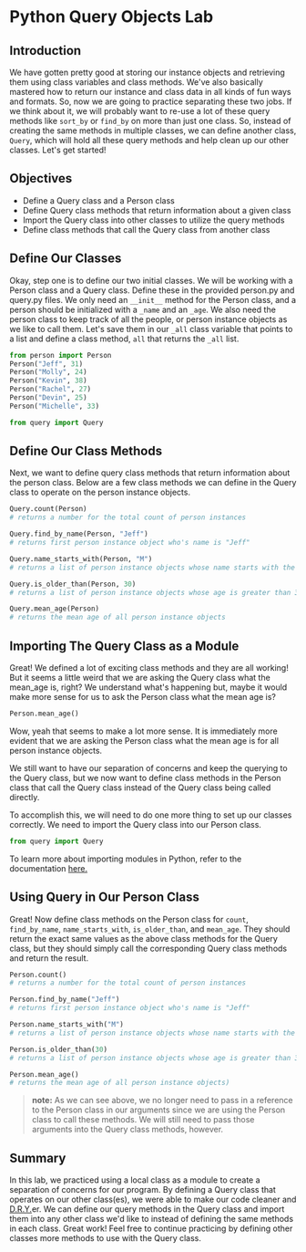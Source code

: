 
# Python Query Objects Lab

## Introduction

We have gotten pretty good at storing our instance objects and retrieving them using class variables and class methods. We've also basically mastered how to return our instance and class data in all kinds of fun ways and formats. So, now we are going to practice separating these two jobs. If we think about it, we will probably want to re-use a lot of these query methods like `sort_by` or `find_by` on more than just one class. So, instead of creating the same methods in multiple classes, we can define another class, `Query`, which will hold all these query methods and help clean up our other classes. Let's get started!

## Objectives
* Define a Query class and a Person class
* Define Query class methods that return information about a given class
* Import the Query class into other classes to utilize the query methods
* Define class methods that call the Query class from another class

## Define Our Classes

Okay, step one is to define our two initial classes. We will be working with a Person class and a Query class. Define these in the provided person.py and query.py files. We only need an `__init__` method for the Person class, and a person should be initialized with a `_name` and an `_age`. We also need the person class to keep track of all the people, or person instance objects as we like to call them. Let's save them in our `_all` class variable that points to a list and define a class method, `all` that returns the `_all` list.


```python
from person import Person
Person("Jeff", 31)
Person("Molly", 24)
Person("Kevin", 38)
Person("Rachel", 27)
Person("Devin", 25)
Person("Michelle", 33)
```


```python
from query import Query
```

## Define Our Class Methods 
Next, we want to define query class methods that return information about the person class. Below are a few class methods we can define in the Query class to operate on the person instance objects.


```python
Query.count(Person) 
# returns a number for the total count of person instances
```


```python
Query.find_by_name(Person, "Jeff") 
# returns first person instance object who's name is "Jeff"
```


```python
Query.name_starts_with(Person, "M") 
# returns a list of person instance objects whose name starts with the letter 'M'
```


```python
Query.is_older_than(Person, 30) 
# returns a list of person instance objects whose age is greater than 30
```


```python
Query.mean_age(Person) 
# returns the mean age of all person instance objects
```

## Importing The Query Class as a Module

Great! We defined a lot of exciting class methods and they are all working! But it seems a little weird that we are asking the Query class what the mean_age is, right? We understand what's happening but, maybe it would make more sense for us to ask the Person class what the mean age is?

```python
Person.mean_age()
```

Wow, yeah that seems to make a lot more sense. It is immediately more evident that we are asking the Person class what the mean age is for all person instance objects.

We still want to have our separation of concerns and keep the querying to the Query class, but we now want to define class methods in the Person class that call the Query class instead of the Query class being called directly. 

To accomplish this, we will need to do one more thing to set up our classes correctly. We need to import the Query class into our Person class.

```python 
from query import Query
```

To learn more about importing modules in Python, refer to the documentation [here.](https://docs.python.org/2/tutorial/modules.html)

## Using Query in Our Person Class

Great! Now define class methods on the Person class for `count`, `find_by_name`, `name_starts_with`, `is_older_than`, and `mean_age`. They should return the exact same values as the above class methods for the Query class, but they should simply call the corresponding Query class methods and return the result.


```python
Person.count() 
# returns a number for the total count of person instances

Person.find_by_name("Jeff") 
# returns first person instance object who's name is "Jeff"

Person.name_starts_with("M") 
# returns a list of person instance objects whose name starts with the letter 'M'

Person.is_older_than(30) 
# returns a list of person instance objects whose age is greater than 30

Person.mean_age() 
# returns the mean age of all person instance objects)
```

> **note:** As we can see above, we no longer need to pass in a reference to the Person class in our arguments since we are using the Person class to call these methods. We will still need to pass those arguments into the Query class methods, however.

## Summary


In this lab, we practiced using a local class as a module to create a separation of concerns for our program. By defining a Query class that operates on our other class(es), we were able to make our code cleaner and [D.R.Y.](https://en.wikipedia.org/wiki/Don%27t_repeat_yourself)er. We can define our query methods in the Query class and import them into any other class we'd like to instead of defining the same methods in each class. Great work! Feel free to continue practicing by defining other classes more methods to use with the Query class.

